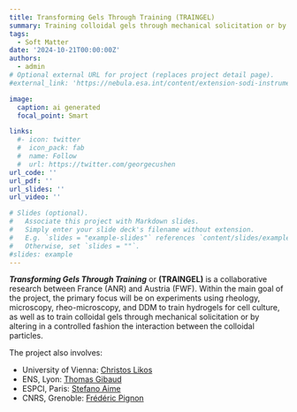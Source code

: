 ```yaml
---
title: Transforming Gels Through Training (TRAINGEL)
summary: Training colloidal gels through mechanical solicitation or by altering the interaction between the colloidal particles.
tags:
  - Soft Matter
date: '2024-10-21T00:00:00Z'
authors:
  - admin
# Optional external URL for project (replaces project detail page).
#external_link: 'https://nebula.esa.int/content/extension-sodi-instrument-neuf-dix-non-equilibrium-fluctuations-during-diffusion-complex'

image:
  caption: ai generated
  focal_point: Smart

links:
  #- icon: twitter
  #  icon_pack: fab
  #  name: Follow
  #  url: https://twitter.com/georgecushen
url_code: ''
url_pdf: ''
url_slides: ''
url_video: ''

# Slides (optional).
#   Associate this project with Markdown slides.
#   Simply enter your slide deck's filename without extension.
#   E.g. `slides = "example-slides"` references `content/slides/example-slides.md`.
#   Otherwise, set `slides = ""`.
#slides: example
---
```


***Transforming Gels Through Training*** or **(TRAINGEL)** is a collaborative research between France (ANR) and Austria (FWF). Within the main goal of the project, the primary focus will be on experiments using rheology, microscopy, rheo-microscopy, and DDM to train hydrogels for cell culture, as well as to train colloidal gels through mechanical solicitation or by altering in a controlled fashion the interaction between the colloidal particles.

The project also involves:
- University of Vienna: [Christos Likos](https://comp-phys.univie.ac.at/likos/)
- ENS, Lyon: [Thomas Gibaud](https://perso.ens-lyon.fr/thomas.gibaud/) 
- ESPCI, Paris: [Stefano Aime](https://sites.google.com/view/steaime/home?authuser=0)
- CNRS, Grenoble: [Frédéric Pignon](https://sites.google.com/site/fredericpignon)